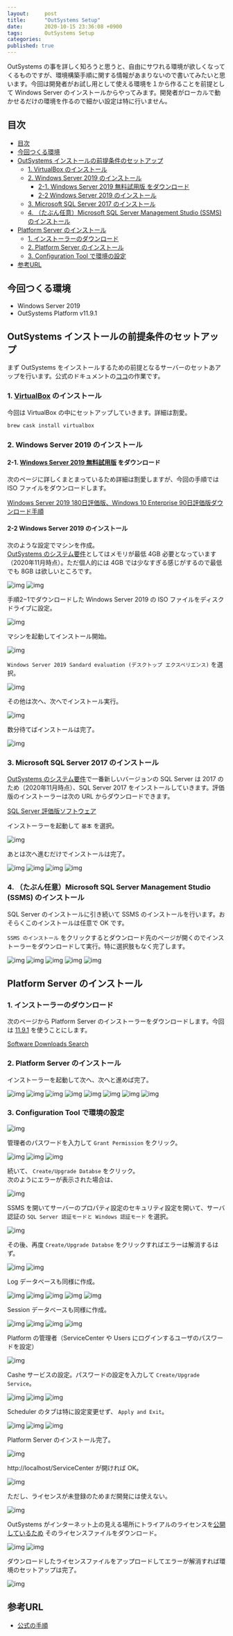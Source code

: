 ```yaml
---
layout:     post
title:      "OutSystems Setup"
date:       2020-10-15 23:36:08 +0900
tags:       OutSystems Setup
categories: 
published: true
---
```


OutSystems の事を詳しく知ろうと思うと、自由にサワれる環境が欲しくなってくるものですが、環境構築手順に関する情報があまりないので書いてみたいと思います。今回は開発者がお試し用として使える環境を１から作ることを前提として Windows Server のインストールからやってみます。開発者がローカルで動かせるだけの環境を作るので細かい設定は特に行いません。

## 目次

<!-- @import "[TOC]" {cmd="toc" depthFrom=1 depthTo=6 orderedList=false} -->

<!-- code_chunk_output -->

- [目次](#目次)
- [今回つくる環境](#今回つくる環境)
- [OutSystems インストールの前提条件のセットアップ](#outsystems-インストールの前提条件のセットアップ)
  - [1. VirtualBox のインストール](#1-virtualbox-のインストール)
  - [2. Windows Server 2019 のインストール](#2-windows-server-2019-のインストール)
    - [2-1. Windows Server 2019 無料試用版 をダウンロード](#2-1-windows-server-2019-無料試用版-をダウンロード)
    - [2-2 Windows Server 2019 のインストール](#2-2-windows-server-2019-のインストール)
  - [3. Microsoft SQL Server 2017 のインストール](#3-microsoft-sql-server-2017-のインストール)
  - [4. （たぶん任意）Microsoft SQL Server Management Studio (SSMS) のインストール](#4-たぶん任意microsoft-sql-server-management-studio-ssms-のインストール)
- [Platform Server のインストール](#platform-server-のインストール)
  - [1. インストーラーのダウンロード](#1-インストーラーのダウンロード)
  - [2. Platform Server のインストール](#2-platform-server-のインストール)
  - [3. Configuration Tool で環境の設定](#3-configuration-tool-で環境の設定)
- [参考URL](#参考url)

<!-- /code_chunk_output -->

## 今回つくる環境

- Windows Server 2019
- OutSystems Platform v11.9.1

## OutSystems インストールの前提条件のセットアップ

まず OutSystems をインストールするための前提となるサーバーのセットあアップを行います。公式のドキュメントの[ココ](https://success.outsystems.com/ja-jp/Documentation/11/Setting_Up_OutSystems#_7)の作業です。

### 1. [VirtualBox](https://www.virtualbox.org/) のインストール

今回は VirtualBox の中にセットアップしていきます。詳細は割愛。

```sh
brew cask install virtualbox
```

### 2. Windows Server 2019 のインストール

#### 2-1. [Windows Server 2019 無料試用版](https://www.microsoft.com/ja-jp/windows-server/trial) をダウンロード

次のページに詳しくまとまっているため詳細は割愛しますが、今回の手順では ISO ファイルをダウンロードします。

[Windows Server 2019 180日評価版、Windows 10 Enterprise 90日評価版ダウンロード手順](https://qiita.com/bitterrich/items/d22d1a0fe02d08b1faed)

#### 2-2 Windows Server 2019 のインストール

次のような設定でマシンを作成。  
[OutSystems のシステム要件](https://success.outsystems.com/Documentation/11/Setting_Up_OutSystems/OutSystems_system_requirements)としてはメモリが最低 4GB 必要となっています（2020年11月時点）。ただ個人的には 4GB では少なすぎる感じがするので最低でも 8GB は欲しいところです。

![img](../../../assets/2020-10-15-001-1024.webp)
![img](../../../assets/2020-10-15-002-1024.webp)

手順2−1でダウンロードした Windows Server 2019 の ISO ファイルをディスクドライブに設定。

![img](../../../assets/2020-10-15-003-1024.webp)

マシンを起動してインストール開始。

![img](../../../assets/2020-10-15-005-1024.webp)

`Windows Server 2019 Sandard evaluation (デスクトップ エクスペリエンス)` を選択。

![img](../../../assets/2020-10-15-006-1024.webp)

その他は次へ、次へでインストール実行。

![img](../../../assets/2020-10-15-007-1024.webp)

数分待てばインストールは完了。

![img](../../../assets/2020-10-15-008-1024.webp)

### 3. Microsoft SQL Server 2017 のインストール

[OutSystems のシステム要件](https://success.outsystems.com/Documentation/11/Setting_Up_OutSystems/OutSystems_system_requirements)で一番新しいバージョンの SQL Server は 2017 のため（2020年11月時点）、SQL Server 2017 をインストールしていきます。評価版のインストーラーは次の URL からダウンロードできます。

[SQL Server 評価版ソフトウェア](https://www.microsoft.com/ja-jp/evalcenter/evaluate-sql-server-2019)

インストーラーを起動して `基本` を選択。

![img](../../../assets/2020-10-15-009-1024.webp)

あとは次へ進むだけでインストールは完了。

![img](../../../assets/2020-10-15-010-1024.webp)
![img](../../../assets/2020-10-15-011-1024.webp)
![img](../../../assets/2020-10-15-012-1024.webp)
![img](../../../assets/2020-10-15-013-1024.webp)

### 4. （たぶん任意）Microsoft SQL Server Management Studio (SSMS) のインストール

SQL Server のインストールに引き続いて SSMS のインストールを行います。おそらくこのインストールは任意で OK です。

`SSMS のインストール` をクリックするとダウンロード先のページが開くのでインストーラーをダウンロードして実行。特に選択肢もなく完了します。

![img](../../../assets/2020-10-15-014-1024.webp)
![img](../../../assets/2020-10-15-015-1024.webp)
![img](../../../assets/2020-10-15-016-1024.webp)
![img](../../../assets/2020-10-15-017-1024.webp)
![img](../../../assets/2020-10-15-018-1024.webp)

## Platform Server のインストール

### 1. インストーラーのダウンロード

次のページから Platform Server のインストーラーをダウンロードします。今回は [11.9.1](https://www.outsystems.com/downloads/ScreenDetails.aspx?MajorVersion=11&ReleaseId=19511&ComponentName=Platform+Server) を使うことにします。

[Software Downloads Search](https://www.outsystems.com/Downloads/search/Platform-Server/11/)

### 2. Platform Server のインストール

インストーラーを起動して次へ、次へと進めば完了。

![img](../../../assets/2020-10-15-019-1024.webp)
![img](../../../assets/2020-10-15-020-1024.webp)
![img](../../../assets/2020-10-15-021-1024.webp)
![img](../../../assets/2020-10-15-022-1024.webp)
![img](../../../assets/2020-10-15-023-1024.webp)
![img](../../../assets/2020-10-15-024-1024.webp)
![img](../../../assets/2020-10-15-025-1024.webp)
![img](../../../assets/2020-10-15-026-1024.webp)

### 3. Configuration Tool で環境の設定

![img](../../../assets/2020-10-15-027-1024.webp)

管理者のパスワードを入力して `Grant Permission` をクリック。

![img](../../../assets/2020-10-15-028-1024.webp)
![img](../../../assets/2020-10-15-029-1024.webp)
![img](../../../assets/2020-10-15-030-1024.webp)

続いて、 `Create/Upgrade Databse` をクリック。  
次のようにエラーが表示された場合は、

![img](../../../assets/2020-10-15-031-1024.webp)

SSMS を開いてサーバーのプロパティ設定のセキュリティ設定を開いて、サーバ認証の `SQL Server 認証モードと Windows 認証モード` を選択。

![img](../../../assets/2020-10-15-032-1024.webp)

その後、再度 `Create/Upgrade Databse` をクリックすればエラーは解消するはず。

![img](../../../assets/2020-10-15-033-1024.webp)
![img](../../../assets/2020-10-15-034-1024.webp)

Log データベースも同様に作成。

![img](../../../assets/2020-10-15-035-1024.webp)
![img](../../../assets/2020-10-15-036-1024.webp)
![img](../../../assets/2020-10-15-037-1024.webp)
![img](../../../assets/2020-10-15-038-1024.webp)
![img](../../../assets/2020-10-15-039-1024.webp)

Session データベースも同様に作成。

![img](../../../assets/2020-10-15-040-1024.webp)
![img](../../../assets/2020-10-15-041-1024.webp)
![img](../../../assets/2020-10-15-042-1024.webp)
![img](../../../assets/2020-10-15-043-1024.webp)

Platform の管理者（ServiceCenter や Users にログインするユーザのパスワードを設定）

![img](../../../assets/2020-10-15-044-1024.webp)

Cashe サービスの設定。パスワードの設定を入力して `Create/Upgrade Service`。

![img](../../../assets/2020-10-15-045-1024.webp)
![img](../../../assets/2020-10-15-046-1024.webp)
![img](../../../assets/2020-10-15-047-1024.webp)

Scheduler のタブは特に設定変更せず、 `Apply and Exit`。

![img](../../../assets/2020-10-15-048-1024.webp)
![img](../../../assets/2020-10-15-049-1024.webp)
![img](../../../assets/2020-10-15-050-1024.webp)

Platform Server のインストール完了。

![img](../../../assets/2020-10-15-051-1024.webp)

http://localhost/ServiceCenter が開ければ OK。

![img](../../../assets/2020-10-15-052-1024.webp)

ただし、ライセンスが未登録のためまだ開発には使えない。

![img](../../../assets/2020-10-15-053-1024.webp)

OutSystems がインターネット上の見える場所にトライアルのライセンスを[公開しているため](https://myfilerepo.blob.core.windows.net/sources/license.lic) そのライセンスファイルをダウンロード。

![img](../../../assets/2020-10-15-054-1024.webp)
![img](../../../assets/2020-10-15-055-1024.webp)

ダウンロードしたライセンスファイルをアップロードしてエラーが解消すれば環境のセットアップは完了。

![img](../../../assets/2020-10-15-056-1024.webp)

## 参考URL

- [公式の手順](https://success.outsystems.com/ja-jp/Documentation/11/Setting_Up_OutSystems#install-the-platform-server)